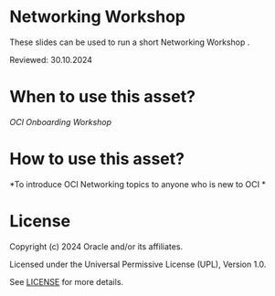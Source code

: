 # Networking Workshop
 
These slides can be used to run a short Networking Workshop .
 
Reviewed: 30.10.2024

# When to use this asset?
 
*OCI Onboarding Workshop*
 
# How to use this asset?
 
*To introduce OCI Networking topics to anyone who is new to OCI *
 
# License

Copyright (c) 2024 Oracle and/or its affiliates.

Licensed under the Universal Permissive License (UPL), Version 1.0.

See [LICENSE](https://github.com/oracle-devrel/technology-engineering/blob/main/LICENSE) for more details.
